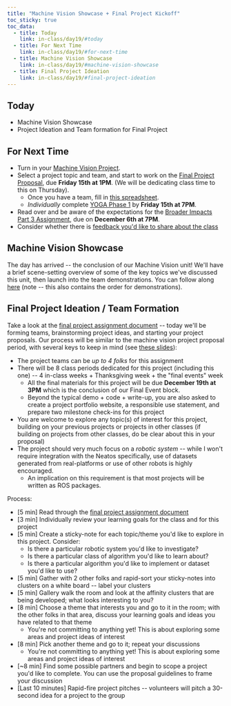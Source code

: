 ```yaml
---
title: "Machine Vision Showcase + Final Project Kickoff"
toc_sticky: true
toc_data:
  - title: Today
    link: in-class/day19/#today
  - title: For Next Time
    link: in-class/day19/#for-next-time
  - title: Machine Vision Showcase
    link: in-class/day19/#machine-vision-showcase
  - title: Final Project Ideation
    link: in-class/day19/#final-project-ideation
---
```


## Today
* Machine Vision Showcase
* Project Ideation and Team formation for Final Project

## For Next Time
* Turn in your [Machine Vision Project](../assignments/computer_vision_project).
* Select a project topic and team, and start to work on the [Final Project Proposal](../assignments/final_project.md), due **Friday 15th at 1PM**. (We will be dedicating class time to this on Thursday).
    * Once you have a team, fill in [this spreadsheet](https://docs.google.com/spreadsheets/d/1jNmGA6Lxs90oOHcQR8DOHVDKfWE9OdGI3tmLi_gVgD4/edit?usp=sharing).
    * _Individually_ complete [YOGA Phase 1](../assignments/class_yoga.md) by **Friday 15th at 7PM**.
* Read over and be aware of the expectations for the [Broader Impacts Part 3 Assignment](https://canvas.olin.edu/courses/822/assignments/13047), due on **December 6th at 7PM**.
* Consider whether there is [feedback you'd like to share about the class](https://forms.gle/giCwA1pkr4y3e4T37)


## Machine Vision Showcase
The day has arrived -- the conclusion of our Machine Vision unit! We'll have a brief scene-setting overview of some of the key topics we've discussed this unit, then launch into the team demonstrations. You can follow along [here](https://docs.google.com/presentation/d/1f9KytMYqokf92reDr2SoMoVND6-iOOvzHvws4b8aioA/edit?usp=sharing) (note -- this also contains the order for demonstrations).

## Final Project Ideation / Team Formation
Take a look at the [final project assignment document](../assignments/final_project) -- today we'll be forming teams, brainstorming project ideas, and starting your project proposals. Our process will be similar to the machine vision project proposal period, with several keys to keep in mind (see [these slides](https://docs.google.com/presentation/d/1-srgsQDcJglhN-344Ak-MKjgBG1r_E6SnrH40IISyM8/edit?usp=sharing)):

* The project teams can be _up to 4 folks_ for this assignment
* There will be 8 class periods dedicated for this project (including this one) -- 4 in-class weeks + Thanksgiving week + the "final events" week
    * All the final materials for this project will be due **December 19th at 3PM** which is the conclusion of our Final Event block.
    * Beyond the typical demo + code + write-up, you are also asked to create a project portfolio website, a responsible use statement, and prepare two milestone check-ins for this project
* You are welcome to explore any topic(s) of interest for this project, building on your previous projects or projects in other classes (if building on projects from other classes, do be clear about this in your proposal)
* The project should very much focus on a _robotic system_ -- while I won't require integration with the Neatos specifically, use of datasets generated from real-platforms or use of other robots is highly encouraged.
    * An implication on this requirement is that most projects will be written as ROS packages.

Process:
* [5 min] Read through the [final project assignment document](../assignments/final_project)
* [3 min] Individually review your learning goals for the class and for this project
* [5 min] Create a sticky-note for each topic/theme you'd like to explore in this project. Consider:
   * Is there a particular robotic system you'd like to investigate?
   * Is there a particular class of algorithm you'd like to learn about?
   * Is there a particular algorithm you'd like to implement or dataset you'd like to use?
* [5 min] Gather with 2 other folks and rapid-sort your sticky-notes into clusters on a white board -- label your clusters
* [5 min] Gallery walk the room and look at the affinity clusters that are being developed; what looks interesting to you?
* [8 min] Choose a theme that interests you and go to it in the room; with the other folks in that area, discuss your learning goals and ideas you have related to that theme
   * You're not committing to anything yet! This is about exploring some areas and project ideas of interest
* [8 min] Pick another theme and go to it; repeat your discussions
   * You're not committing to anything yet! This is about exploring some areas and project ideas of interest
* [~8 min] Find some possible partners and begin to scope a project you'd like to complete. You can use the proposal guidelines to frame your discussion
* [Last 10 minutes] Rapid-fire project pitches -- volunteers will pitch a 30-second idea for a project to the group